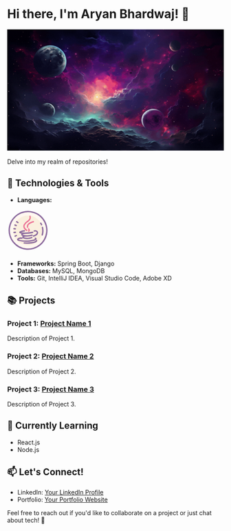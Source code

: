 # Hi there, I'm Aryan Bhardwaj! 👋

![Aryan Bhardwaj GIF](https://github.com/AryanBhardwaj789/AryanBhardwaj789/raw/main/ARYAN%20BHARDWAJ.gif)

Delve into my realm of repositories!


## 🔧 Technologies & Tools

- **Languages:**
<svg xmlns="http://www.w3.org/2000/svg" x="0px" y="0px" width="100" height="100" viewBox="0 0 64 64">
<path fill="#fff7f0" d="M31 3A28 28 0 1 0 31 59A28 28 0 1 0 31 3Z" transform="rotate(-83.33 31 31)"></path><path fill="#faefde" d="M31,53a22.38,22.38,0,0,1-2.59-.15A22,22,0,0,1,31,9a22.38,22.38,0,0,1,2.59.15A22,22,0,0,1,31,53Z"></path><path fill="#8d6c9f" d="M53.75,13A29,29,0,1,0,8.25,49,28.81,28.81,0,0,0,27.63,59.8a29.53,29.53,0,0,0,3.43.2A29,29,0,0,0,53.75,13Zm4.07,21.12A27,27,0,0,1,4.18,27.86,27,27,0,0,1,30.95,4a27.39,27.39,0,0,1,3.19.19A27,27,0,0,1,57.82,34.14Z"></path><path fill="#8d6c9f" d="M10 29.55l2 .23h.12a1 1 0 0 0 .11-2l-2-.23a1 1 0 1 0-.23 2zM13.19 33.74a1 1 0 0 0-1.13-.84l-2 .29a1 1 0 0 0 .14 2h.15l2-.29A1 1 0 0 0 13.19 33.74zM15.26 20.21a1 1 0 1 0 1.19-1.6l-1.6-1.19A1 1 0 1 0 13.65 19zM13.2 37.86l-1.84.79a1 1 0 1 0 .79 1.84L14 39.7a1 1 0 1 0-.79-1.84zM11.15 24l1.86.74a1 1 0 0 0 .74-1.86l-1.86-.74A1 1 0 0 0 11.15 24zM49.47 19.54a1 1 0 0 0-.35 1.37 20.89 20.89 0 0 1 1.06 2A1 1 0 1 0 52 22.11a23.06 23.06 0 0 0-1.16-2.23A1 1 0 0 0 49.47 19.54zM51.52 26.87a21.1 21.1 0 0 1-.31 10.73 1 1 0 0 0 .68 1.24 1 1 0 0 0 .28 0 1 1 0 0 0 1-.72 23.1 23.1 0 0 0 .34-11.75 1 1 0 0 0-1.95.45z"></path><path fill="#ed7899" d="M29.81 22.6a4.92 4.92 0 0 0-.48 4A1 1 0 1 0 31.25 26a3 3 0 0 1 .29-2.4c1.41-2.45 6-4.06 7.61-4.47a1 1 0 0 0-.49-1.94C38.39 17.25 31.93 18.91 29.81 22.6zM31.54 33.11a1 1 0 0 0 1.38-.29 3.55 3.55 0 0 0-.3-4.53 1 1 0 1 0-1.51 1.31 1.56 1.56 0 0 1 .14 2.12A1 1 0 0 0 31.54 33.11z"></path><path fill="#8d6c9f" d="M43.67,44.11c.24-.68,0-1.61-1.2-2.17a1,1,0,0,0-1,1.75c-2,1.55-13,3.9-23.76,1.19a4.49,4.49,0,0,1-.87-.34c.84-.67,3.66-1.35,4.36-1a1,1,0,0,0,1.15-1.64c-1.44-1-4.9-.07-6.31.77-1.23.74-1.41,1.54-1.34,2.09.17,1.33,1.88,1.84,2.49,2a45.8,45.8,0,0,0,11,1.29C36.18,48.1,42.93,46.23,43.67,44.11Z"></path><path fill="#8d6c9f" d="M21.39,35.94a1.66,1.66,0,0,0-.6,1.83c.24.76,1.11,1.36,2.39,1.79a1.91,1.91,0,0,0-.85,1.16,1.74,1.74,0,0,0,.73,1.75c1.08.88,3.58,1.53,6.53,1.53A19,19,0,0,0,37,42.57a1,1,0,0,0-.79-1.84c-4.88,2.09-10.34,1.21-11.68.35a5.14,5.14,0,0,1,1-.36,9.59,9.59,0,0,1,2.38-.36,1,1,0,0,0,.15,0l1,0a29.89,29.89,0,0,0,8.17-1.13,1,1,0,0,0-.56-1.92c-6.37,1.87-12.49.85-13.8,0a5.21,5.21,0,0,1,1.25-.56,10.63,10.63,0,0,1,2.49-.46h0A49.7,49.7,0,0,0,38.09,35,1,1,0,0,0,37.58,33,44,44,0,0,1,26.66,34.3l-.07,0h-.23a28.28,28.28,0,0,1-5.79-.51,14.56,14.56,0,0,1,5-1,1,1,0,0,0,0-2,15.78,15.78,0,0,0-6.73,1.62c-1.26.78-1,1.72-.87,2C18.31,35.14,19.59,35.64,21.39,35.94Z"></path><path fill="#8d6c9f" d="M39.93,31a1,1,0,1,0,.66,1.89,2.82,2.82,0,0,1,2.84.38A1.59,1.59,0,0,1,44,34.89c-.32,1.38-2.21,2.69-5.07,3.51a1,1,0,0,0,.27,2,1,1,0,0,0,.27,0c5-1.42,6.18-3.73,6.47-5a3.59,3.59,0,0,0-1.14-3.52A4.82,4.82,0,0,0,39.93,31Z"></path><path fill="#ed7899" d="M28.55,31.87a1,1,0,1,0,1.18-1.62c-3.46-2.53-4.5-4.75-3.38-7.17a13.67,13.67,0,0,1,4.2-4.33c2.61-2,5.57-4.28,4.4-8.89a1,1,0,0,0-1.94.49c.81,3.18-.79,4.59-3.68,6.81a15.42,15.42,0,0,0-4.78,5C22.22,27.24,27,30.72,28.55,31.87Z"></path><path fill="#8d6c9f" d="M43.72,45.17a1,1,0,0,0-1.07.92c-.12,1.54-6.87,3.35-17.19,2.69a1,1,0,0,0-1.06.93,1,1,0,0,0,.93,1.06c.22,0,1.89.12,4.17.12,5.59,0,14.83-.61,15.14-4.65A1,1,0,0,0,43.72,45.17Z"></path>
</svg>

- **Frameworks:** Spring Boot, Django
- **Databases:** MySQL, MongoDB
- **Tools:** Git, IntelliJ IDEA, Visual Studio Code, Adobe XD

## 📚 Projects

### Project 1: [Project Name 1](link-to-project1)
Description of Project 1.

### Project 2: [Project Name 2](link-to-project2)
Description of Project 2.

### Project 3: [Project Name 3](link-to-project3)
Description of Project 3.

## 🌱 Currently Learning

- React.js
- Node.js

## 📫 Let's Connect!

- LinkedIn: [Your LinkedIn Profile](link-to-linkedin)
- Portfolio: [Your Portfolio Website](link-to-portfolio)

Feel free to reach out if you'd like to collaborate on a project or just chat about tech! 🚀
